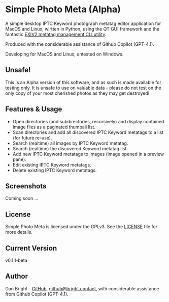# Simple Photo Meta (Alpha)

A simple desktop IPTC Keyword photograph metatag editor application for MacOS and Linux, wirtten in Python, using the QT GUI framework and the fantastic [EXIV2 metatag management CLI utility](https://github.com/exiv2/exiv2).

Produced with the considerable assistance of Github Copilot (GPT-4.1).

Developing for MacOS and Linux; untested on Windows.

## Unsafe!

This is an Alpha version of this software, and as such is made available for testing only. It is unsafe to use on valuable data - please do not test on the only copy of your most cherished photos as they may get destroyed!

## Features & Usage

- Open directories (and subdirectories, recursively) and display contained image files as a paginated thumbail list.
- Scan directories and add all discovered IPTC Keyword metatags to a list (for future re-use).
- Search (realtime) all images by IPTC Keyword metatag.
- Search (realtime) the discovered Keyword metatag list.
- Add new IPTC Keyword metatags to images (image opened in a preview pane).
- Edit existing IPTC Keyword metatags.
- Delete existing IPTC Keyword metatags.

## Screenshots

Coming soon ...

## License

Simple Photo Meta is licensed under the GPLv3. See the [LICENSE](LICENSE) file for more details.

## Current Version

v0.1.1-beta

## Author

Dan Bright - [GitHub](https://github.com/consciousuniverse), github@bright.contact, with considerable assistance from Github Copilot (GPT-4.1).